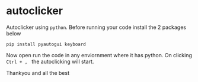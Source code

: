 # autoclicker
Autoclicker using ```python```. Before running your code install the 2 packages below

```pip install pyautogui keyboard```


Now open run the code in any enviornment where it has python.
On clicking ```Ctrl + , ``` the autoclicking will start.

Thankyou and all the best
